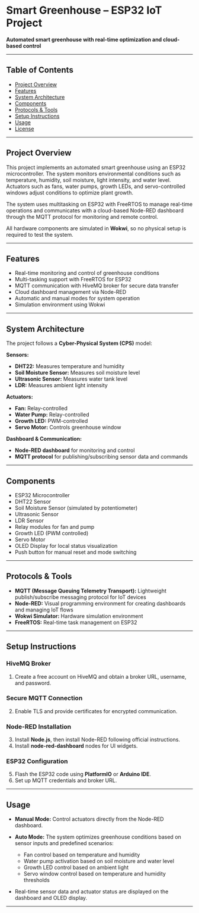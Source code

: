 # Smart Greenhouse – ESP32 IoT Project

**Automated smart greenhouse with real-time optimization and cloud-based control**

---

## Table of Contents

- [Project Overview](#project-overview)  
- [Features](#features)  
- [System Architecture](#system-architecture)  
- [Components](#components)  
- [Protocols & Tools](#protocols--tools)  
- [Setup Instructions](#setup-instructions)  
- [Usage](#usage)  
- [License](#license)  

---

## Project Overview

This project implements an automated smart greenhouse using an ESP32 microcontroller. The system monitors environmental conditions such as temperature, humidity, soil moisture, light intensity, and water level. Actuators such as fans, water pumps, growth LEDs, and servo-controlled windows adjust conditions to optimize plant growth.

The system uses multitasking on ESP32 with FreeRTOS to manage real-time operations and communicates with a cloud-based Node-RED dashboard through the MQTT protocol for monitoring and remote control.

All hardware components are simulated in **Wokwi**, so no physical setup is required to test the system.

---

## Features

- Real-time monitoring and control of greenhouse conditions  
- Multi-tasking support with FreeRTOS for ESP32  
- MQTT communication with HiveMQ broker for secure data transfer  
- Cloud dashboard management via Node-RED  
- Automatic and manual modes for system operation  
- Simulation environment using Wokwi  

---

## System Architecture

The project follows a **Cyber-Physical System (CPS)** model:

**Sensors:**

- **DHT22:** Measures temperature and humidity  
- **Soil Moisture Sensor:** Measures soil moisture level  
- **Ultrasonic Sensor:** Measures water tank level  
- **LDR:** Measures ambient light intensity  

**Actuators:**

- **Fan:** Relay-controlled  
- **Water Pump:** Relay-controlled  
- **Growth LED:** PWM-controlled  
- **Servo Motor:** Controls greenhouse window  

**Dashboard & Communication:**

- **Node-RED dashboard** for monitoring and control  
- **MQTT protocol** for publishing/subscribing sensor data and commands  

---

## Components

- ESP32 Microcontroller  
- DHT22 Sensor  
- Soil Moisture Sensor (simulated by potentiometer)  
- Ultrasonic Sensor  
- LDR Sensor  
- Relay modules for fan and pump  
- Growth LED (PWM controlled)  
- Servo Motor  
- OLED Display for local status visualization  
- Push button for manual reset and mode switching  

---

## Protocols & Tools

- **MQTT (Message Queuing Telemetry Transport):** Lightweight publish/subscribe messaging protocol for IoT devices  
- **Node-RED:** Visual programming environment for creating dashboards and managing IoT flows  
- **Wokwi Simulator:** Hardware simulation environment  
- **FreeRTOS:** Real-time task management on ESP32  

---

## Setup Instructions

### HiveMQ Broker

1. Create a free account on HiveMQ and obtain a broker URL, username, and password.  

### Secure MQTT Connection

2. Enable TLS and provide certificates for encrypted communication.  

### Node-RED Installation

3. Install **Node.js**, then install Node-RED following official instructions.  
4. Install **node-red-dashboard** nodes for UI widgets.  

### ESP32 Configuration

5. Flash the ESP32 code using **PlatformIO** or **Arduino IDE**.  
6. Set up MQTT credentials and broker URL.  

---

## Usage

- **Manual Mode:** Control actuators directly from the Node-RED dashboard.  
- **Auto Mode:** The system optimizes greenhouse conditions based on sensor inputs and predefined scenarios:

  - Fan control based on temperature and humidity  
  - Water pump activation based on soil moisture and water level  
  - Growth LED control based on ambient light  
  - Servo window control based on temperature and humidity thresholds  

- Real-time sensor data and actuator status are displayed on the dashboard and OLED display.  

---

